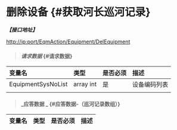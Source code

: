 # 删除设备 {#获取河长巡河记录}

_**【接口地址】**_

[http://ip:port/EqmAction/Equipment/DelEquipment](http://ip:port/EqmQuery/Equipment/GetEquipmentBySysNo)

> #### _请求数据_ {#请求数据}

| 变量名 | 类型 | 是否必须 | 描述 |
| :--- | :--- | :--- | :--- |
| EquipmentSysNoList | array int | 是 | 设备编码列表 |
|  |  |  |  |

> #### _应答数据 _ {#应答数据-（巡河记录数组）}

| 变量名 | 类型 | 是否必须 | 描述 |
| :--- | :--- | :--- | :--- |




